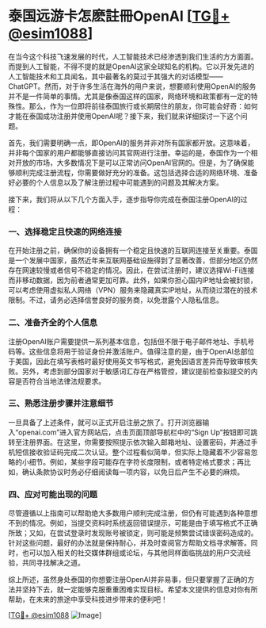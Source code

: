 # 泰国远游卡怎麽註冊OpenAI [[TG💪+ @esim1088](https://t.me/s/esim1088)]

在当今这个科技飞速发展的时代，人工智能技术已经渗透到我们生活的方方面面。而提到人工智能，不得不提的就是OpenAI这家全球知名的机构。它以开发先进的人工智能技术和工具闻名，其中最著名的莫过于其强大的对话模型——ChatGPT。然而，对于许多生活在海外的用户来说，想要顺利使用OpenAI的服务并不是一件简单的事情。尤其是像泰国这样的国家，网络环境和政策都有一定的特殊性。那么，作为一位即将前往泰国旅行或长期居住的朋友，你可能会好奇：如何才能在泰国成功注册并使用OpenAI呢？接下来，我们就来详细探讨一下这个问题。

首先，我们需要明确一点，即OpenAI的服务并非对所有国家都开放。这意味着，并非每个国家的用户都能够直接访问其官网进行注册。幸运的是，泰国作为一个相对开放的市场，大多数情况下是可以正常访问OpenAI官网的。但是，为了确保能够顺利完成注册流程，你需要做好充分的准备。这包括选择合适的网络环境、准备好必要的个人信息以及了解注册过程中可能遇到的问题及其解决方案。

接下来，我们将从以下几个方面入手，逐步指导你完成在泰国注册OpenAI的过程：

### 一、选择稳定且快速的网络连接

在开始注册之前，确保你的设备拥有一个稳定且快速的互联网连接至关重要。泰国是一个发展中国家，虽然近年来互联网基础设施得到了显著改善，但部分地区仍然存在网速较慢或者信号不稳定的情况。因此，在尝试注册时，建议选择Wi-Fi连接而非移动数据，因为前者通常更加可靠。此外，如果你担心国内IP地址会被封锁，可以考虑使用虚拟私人网络（VPN）服务来隐藏真实IP地址，从而绕过潜在的技术限制。不过，请务必选择信誉良好的服务商，以免泄露个人隐私信息。

### 二、准备齐全的个人信息

注册OpenAI账户需要提供一系列基本信息，包括但不限于电子邮件地址、手机号码等。这些信息将用于验证身份并激活账户。值得注意的是，由于OpenAI总部位于美国，因此在填写表格时最好使用英文书写格式，避免因语言差异而导致审核失败。另外，考虑到部分国家对于敏感词汇存在严格管控，建议提前检查拟提交的内容是否符合当地法律法规要求。

### 三、熟悉注册步骤并注意细节

一旦具备了上述条件，就可以正式开启注册之旅了。打开浏览器输入“openai.com”进入官方网站后，点击页面顶部导航栏中的“Sign Up”按钮即可跳转至注册界面。在这里，你需要按照提示依次输入邮箱地址、设置密码，并通过手机短信接收验证码完成二次认证。整个过程看似简单，但实际上隐藏着不少容易忽略的小细节。例如，某些字段可能存在字符长度限制，或者特定格式要求；再比如，确认条款协议时务必仔细阅读每一项内容，以免日后产生不必要的麻烦。

### 四、应对可能出现的问题

尽管遵循以上指南可以帮助绝大多数用户顺利完成注册，但仍有可能遇到各种意想不到的情况。例如，当提交资料时系统返回错误提示，可能是由于填写格式不正确所致；又如，在尝试登录时发现账号被锁定，则可能是频繁尝试错误密码造成的。针对这些问题，最好的办法就是保持耐心，并及时查阅官方帮助文档寻求解答。同时，也可以加入相关的社交媒体群组或论坛，与其他同样面临挑战的用户交流经验，共同寻找解决之道。

综上所述，虽然身处泰国的你想要注册OpenAI并非易事，但只要掌握了正确的方法并坚持下去，就一定能够克服重重困难实现目标。希望本文提供的信息对你有所帮助，在未来的旅途中享受科技进步带来的便利吧！

[[TG💪+ @esim1088](https://t.me/s/esim1088) ![Image](https://i.postimg.cc/4NQfJmqS/Snipaste-2025-05-13-00-14-12.png)]